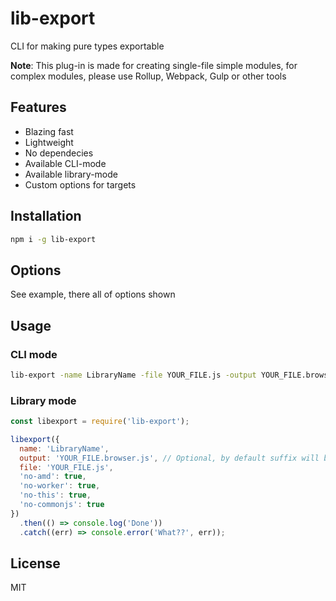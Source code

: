 # lib-export

CLI for making pure types exportable

**Note**: This plug-in is made for creating single-file simple modules, for complex modules, please use Rollup, Webpack, Gulp or other tools

## Features

- Blazing fast
- Lightweight
- No dependecies
- Available CLI-mode
- Available library-mode
- Custom options for targets

## Installation

```bash
npm i -g lib-export
```

## Options

See example, there all of options shown

## Usage

### CLI mode

```bash
lib-export -name LibraryName -file YOUR_FILE.js -output YOUR_FILE.browser.js --no-amd --no-worker --no-this --no-commonjs
```

### Library mode

```js
const libexport = require('lib-export');

libexport({
  name: 'LibraryName',
  output: 'YOUR_FILE.browser.js', // Optional, by default suffix will be .processed.js
  file: 'YOUR_FILE.js',
  'no-amd': true,
  'no-worker': true,
  'no-this': true,
  'no-commonjs': true
})
  .then(() => console.log('Done'))
  .catch((err) => console.error('What??', err));
```

## License

MIT
